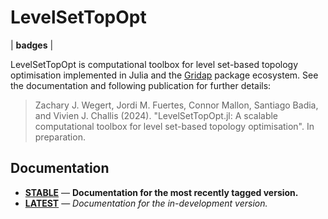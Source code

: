 # LevelSetTopOpt

| **badges** |

LevelSetTopOpt is computational toolbox for level set-based topology optimisation implemented in Julia and the [Gridap](https://github.com/gridap/Gridap.jl) package ecosystem. See the documentation and following publication for further details:

> Zachary J. Wegert, Jordi M. Fuertes, Connor Mallon, Santiago Badia, and Vivien J. Challis (2024). "LevelSetTopOpt.jl: A scalable computational toolbox for level set-based topology optimisation". In preparation.

## Documentation

- [**STABLE**](...) &mdash; **Documentation for the most recently tagged version.**
- [**LATEST**](...) &mdash; *Documentation for the in-development version.*